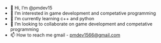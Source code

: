 - 👋 Hi, I’m @pmdev15
- 👀 I’m interested in game development and competative programming
- 🌱 I’m currently learning c++ and python
- 💞️ I’m looking to collaborate on game development and competative programming
- 📫 How to reach me gmail - pmdev1566@gmail.com

<!---
pmdev15/pmdev15 is a ✨ special ✨ repository because its `README.md` (this file) appears on your GitHub profile.
You can click the Preview link to take a look at your changes.
--->
